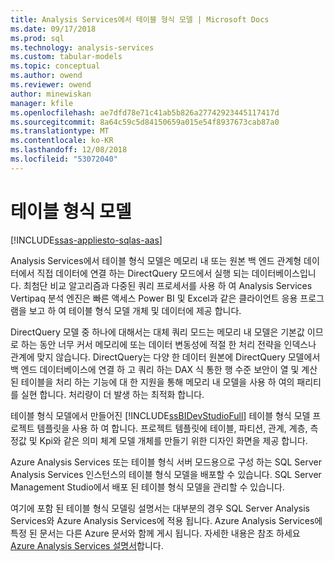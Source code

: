 ```yaml
---
title: Analysis Services에서 테이블 형식 모델 | Microsoft Docs
ms.date: 09/17/2018
ms.prod: sql
ms.technology: analysis-services
ms.custom: tabular-models
ms.topic: conceptual
ms.author: owend
ms.reviewer: owend
author: minewiskan
manager: kfile
ms.openlocfilehash: ae7dfd78e71c41ab5b826a27742923445117417d
ms.sourcegitcommit: 8a64c59c5d84150659a015e54f8937673cab87a0
ms.translationtype: MT
ms.contentlocale: ko-KR
ms.lasthandoff: 12/08/2018
ms.locfileid: "53072040"
---
```

# <a name="tabular-models"></a>테이블 형식 모델
[!INCLUDE[ssas-appliesto-sqlas-aas](../../includes/ssas-appliesto-sqlas-aas.md)]

  Analysis Services에서 테이블 형식 모델은 메모리 내 또는 원본 백 엔드 관계형 데이터에서 직접 데이터에 연결 하는 DirectQuery 모드에서 실행 되는 데이터베이스입니다. 최첨단 비교 알고리즘과 다중된 쿼리 프로세서를 사용 하 여 Analysis Services Vertipaq 분석 엔진은 빠른 액세스 Power BI 및 Excel과 같은 클라이언트 응용 프로그램을 보고 하 여 테이블 형식 모델 개체 및 데이터에 제공 합니다.  
  
 DirectQuery 모델 중 하나에 대해서는 대체 쿼리 모드는 메모리 내 모델은 기본값 이므로 하는 동안 너무 커서 메모리에 또는 데이터 변동성에 적절 한 처리 전략을 인덱스나 관계에 맞지 않습니다. DirectQuery는 다양 한 데이터 원본에 DirectQuery 모델에서 백 엔드 데이터베이스에 연결 하 고 쿼리 하는 DAX 식 통한 행 수준 보안이 열 및 계산 된 테이블을 처리 하는 기능에 대 한 지원을 통해 메모리 내 모델을 사용 하 여의 패리티를 실현 합니다. 처리량이 더 발생 하는 최적화 합니다.
  
 테이블 형식 모델에서 만들어진 [!INCLUDE[ssBIDevStudioFull](../../includes/ssbidevstudiofull-md.md)] 테이블 형식 모델 프로젝트 템플릿을 사용 하 여 합니다. 프로젝트 템플릿에 테이블, 파티션, 관계, 계층, 측정값 및 Kpi와 같은 의미 체계 모델 개체를 만들기 위한 디자인 화면을 제공 합니다. 
  
 Azure Analysis Services 또는 테이블 형식 서버 모드용으로 구성 하는 SQL Server Analysis Services 인스턴스의 테이블 형식 모델을 배포할 수 있습니다. SQL Server Management Studio에서 배포 된 테이블 형식 모델을 관리할 수 있습니다. 

여기에 포함 된 테이블 형식 모델링 설명서는 대부분의 경우 SQL Server Analysis Services와 Azure Analysis Services에 적용 됩니다. Azure Analysis Services에 특정 된 문서는 다른 Azure 문서와 함께 게시 됩니다. 자세한 내용은 참조 하세요 [Azure Analysis Services 설명서](https://docs.microsoft.com/azure/analysis-services/)합니다.
  
